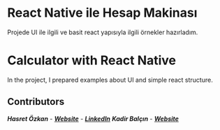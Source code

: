 # React Native ile Hesap Makinası

Projede UI ile ilgili ve basit react yapısıyla ilgili örnekler hazırladım.

# Calculator with React Native

In the project, I prepared examples about UI and simple react structure. 

## Contributors
***Hasret Özkan*** - ***[Website](hasretozkan.me)*** - [***LinkedIn***](linkedin.com/in/hasretozkan)
***Kadir Balçın*** - ***[Website](kadirbalcin.com)***
